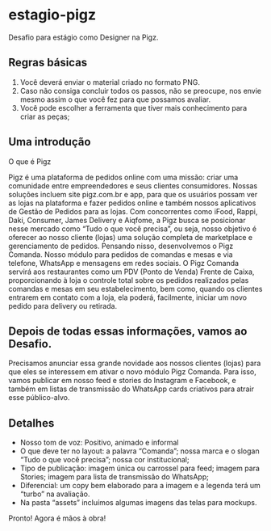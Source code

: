 # estagio-pigz
Desafio para estágio como Designer na Pigz. 

## Regras básicas
1. Você deverá enviar o material criado no formato PNG.
2. Caso não consiga concluir todos os passos, não se preocupe, nos envie mesmo assim o que você fez para que possamos avaliar.
3. Você pode escolher a ferramenta que tiver mais conhecimento para criar as peças;

## Uma introdução
O que é Pigz

Pigz é uma plataforma de pedidos online com uma missão: criar uma comunidade entre empreendedores e seus clientes consumidores. Nossas soluções incluem site pigz.com.br e app, para que os usuários possam ver as lojas na plataforma e fazer pedidos online e também nossos aplicativos de Gestão de Pedidos para as lojas. Com concorrentes como iFood, Rappi, Daki, Consumer,  James Delivery e Aiqfome, a Pigz busca se posicionar nesse mercado como “Tudo o que você precisa”, ou seja, nosso objetivo é oferecer ao nosso cliente (lojas) uma solução completa de marketplace e gerenciamento de pedidos.
Pensando nisso, desenvolvemos o Pigz Comanda. Nosso módulo para pedidos de comandas e mesas e via telefone, WhatsApp e mensagens em redes sociais. O Pigz Comanda servirá aos restaurantes como um PDV (Ponto de Venda) Frente de Caixa, proporcionando à loja o controle total sobre os pedidos realizados pelas comandas e mesas em seu estabelecimento, bem como, quando os clientes entrarem em contato com a loja, ela poderá, facilmente, iniciar um novo pedido para delivery ou retirada.


## Depois de todas essas informações, vamos ao Desafio.
Precisamos anunciar essa grande novidade aos nossos clientes (lojas) para que eles se interessem em ativar o novo módulo Pigz Comanda. Para isso, vamos publicar em nosso feed e stories do Instagram e Facebook, e também em listas de transmissão do WhatsApp cards criativos para atrair esse público-alvo.

## Detalhes
- Nosso tom de voz: Positivo, animado e informal
- O que deve ter no layout: a palavra “Comanda”; nossa marca e o slogan “Tudo o que você precisa”; nossa cor institucional;
- Tipo de publicação: imagem única ou carrossel para feed; imagem para Stories; imagem para lista de transmissão do WhatsApp;
- Diferencial: um copy bem elaborado para a imagem e a legenda terá um “turbo” na avaliação.
- Na pasta “assets” incluímos algumas imagens das telas para mockups.



Pronto! Agora é mãos à obra!
